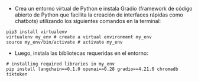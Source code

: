 - Crea un entorno virtual de Python e instala Gradio (framework de código abierto de Python que facilita la creación de interfaces rápidas como chatbots) utilizando los siguientes comandos en la terminal:
```
pip3 install virtualenv 
virtualenv my_env # create a virtual environment my_env
source my_env/bin/activate # activate my_env
```
- Luego, instala las bibliotecas requeridas en el entorno:
```
# installing required libraries in my_env
pip install langchain==0.1.0 openai==0.28 gradio==4.21.0 chromadb tiktoken
```